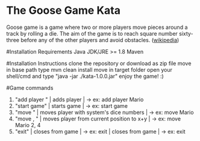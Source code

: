 # The Goose Game Kata
Goose game is a game where two or more players move pieces around a track by rolling a die. The aim of the game is to reach square number sixty-three before any of the other players and avoid obstacles. ([wikipedia](https://en.wikipedia.org/wiki/Game_of_the_Goose))

#Installation Requirements
Java JDK/JRE >= 1.8
Maven 

#Installation Instructions
clone the repository or download as zip file
move in base path
type mvn clean install
move in target folder
open your shell/cmd and type "java -jar ./kata-1.0.0.jar"
enjoy the game! :)

#Game commands
1) "add player <name>"           | adds player                               | -> ex: add player Mario
2) "start game"                  | starts game                               | -> ex: start game
3) "move <playerName>"           | moves player with system's dice numbers   | -> ex: move Mario
4) "move <playerName> <X>, <Y>"  | moves player from current position to x+y | -> ex: move Mario 2, 4
5) "exit"                        | closes from game                          | -> ex: exit                   | closes from game                          | -> ex: exit